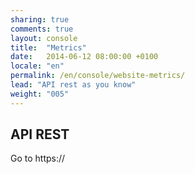 ```yaml
---
sharing: true
comments: true
layout: console
title:  "Metrics"
date:   2014-06-12 08:00:00 +0100
locale: "en"
permalink: /en/console/website-metrics/
lead: "API rest as you know"
weight: "005"
---
```


## API REST

Go to https://